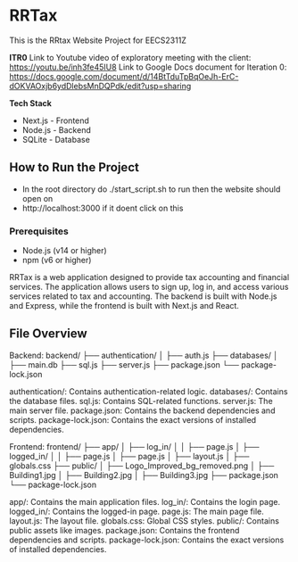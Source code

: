# RRTax
This is the RRtax Website Project for EECS2311Z

**ITR0**
Link to Youtube video of exploratory meeting with the client: https://youtu.be/inh3fe45IU8
Link to Google Docs document for Iteration 0: https://docs.google.com/document/d/14BtTduTpBqOeJh-ErC-dOKVAOxjb6ydDlebsMnDQPdk/edit?usp=sharing

**Tech Stack**
- Next.js - Frontend
- Node.js - Backend
- SQLite - Database
  
## How to Run the Project

- In the root directory do ./start_script.sh to run then the website should open on
- http://localhost:3000 if it doent click on this

### Prerequisites

- Node.js (v14 or higher)
- npm (v6 or higher)


RRTax is a web application designed to provide tax accounting and financial services. The application allows users to sign up, log in, and access various services related to tax and accounting. The backend is built with Node.js and Express, while the frontend is built with Next.js and React.

## File Overview 
Backend:
backend/
├── authentication/
│   ├── auth.js
├── databases/
│   ├── main.db
├── sql.js
├── server.js
├── package.json
└── package-lock.json

authentication/: Contains authentication-related logic.
databases/: Contains the database files.
sql.js: Contains SQL-related functions.
server.js: The main server file.
package.json: Contains the backend dependencies and scripts.
package-lock.json: Contains the exact versions of installed dependencies.

Frontend:
frontend/
├── app/
│   ├── log_in/
│   │   ├── page.js
│   ├── logged_in/
│   │   ├── page.js
│   ├── page.js
│   ├── layout.js
│   ├── globals.css
├── public/
│   ├── Logo_Improved_bg_removed.png
│   ├── Building1.jpg
│   ├── Building2.jpg
│   ├── Building3.jpg
├── package.json
└── package-lock.json

app/: Contains the main application files.
log_in/: Contains the login page.
logged_in/: Contains the logged-in page.
page.js: The main page file.
layout.js: The layout file.
globals.css: Global CSS styles.
public/: Contains public assets like images.
package.json: Contains the frontend dependencies and scripts.
package-lock.json: Contains the exact versions of installed dependencies.
